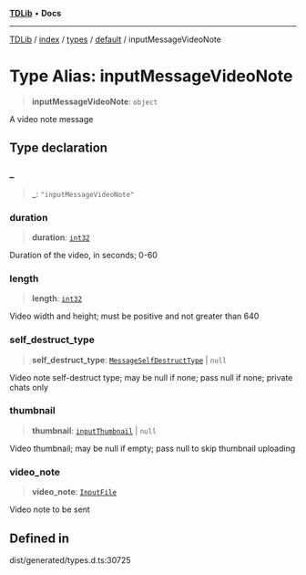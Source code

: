 [**TDLib**](../../../../../../README.md) • **Docs**

***

[TDLib](../../../../../../modules.md) / [index](../../../../../README.md) / [types](../../../README.md) / [default](../README.md) / inputMessageVideoNote

# Type Alias: inputMessageVideoNote

> **inputMessageVideoNote**: `object`

A video note message

## Type declaration

### \_

> **\_**: `"inputMessageVideoNote"`

### duration

> **duration**: [`int32`](int32.md)

Duration of the video, in seconds; 0-60

### length

> **length**: [`int32`](int32.md)

Video width and height; must be positive and not greater than 640

### self\_destruct\_type

> **self\_destruct\_type**: [`MessageSelfDestructType`](MessageSelfDestructType.md) \| `null`

Video note self-destruct type; may be null if none; pass null if none; private chats only

### thumbnail

> **thumbnail**: [`inputThumbnail`](inputThumbnail.md) \| `null`

Video thumbnail; may be null if empty; pass null to skip thumbnail uploading

### video\_note

> **video\_note**: [`InputFile`](InputFile.md)

Video note to be sent

## Defined in

dist/generated/types.d.ts:30725
